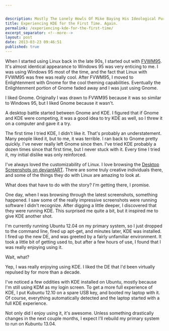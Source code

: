 ```yaml
---


description: Mostly The Lonely Howls Of Mike Baying His Ideological Purity At The Moon
title: Experiencing KDE for the First Time. Again.
permalink: /experiencing-kde-for-the-first-time/
excerpt_separator: <!--more-->
layout: post
date: 2013-03-23 09:46:51
published: true
---
```



When I started using Linux back in the late 90s, I started out with [FVWM95](http://en.wikipedia.org/wiki/FVWM95). It's almost identical appearance to Windows 95 was very enticing to me. I was using Windows 95 most of the time, and the fact that Linux with FVWM95 was free was really cool. After FVWM95, I moved to Enlightenment with Gnome for the cool theming capabilities. Eventually the Enlightenment portion of Gnome faded away and I was just using Gnome.

<!--more-->

I liked Gnome. Originally I was drawn to FVWM95 because it was so similar to Windows 95, but I liked Gnome because it wasn't.

A desktop battle started between Gnome and KDE. I figured that if Gnome and KDE were competing, it was a good idea to try KDE as well, so I threw it on a computer and gave it a try.

The first time I tried KDE, I didn't like it. That's probably an understatement. Many people liked it, but to me, it was terrible. I ran back to Gnome pretty quickly. I've never really left Gnome since then. I've tried KDE probably a dozen times since that first time, but I never stuck with it. Every time I tried it, my initial dislike was only reinforced.

I've always loved the customizability of Linux. I love browsing the [Desktop Screenshots on deviantART](http://browse.deviantart.com/customization/screenshots/nix/). There are some truly creative individuals there, and some of the things they do with Linux are amazing to look at.

What does that have to do with the story? I'm getting there, I promise.

One day, when I was browsing through the latest screenshots, something happened. I saw some of the really impressive screenshots were running software I didn't recognize. After digging a little deeper, I discovered that they were running KDE. This surprised me quite a bit, but it inspired me to give KDE another shot.

I'm currently running Ubuntu 12.04 on my primary system, so I just dropped to the command line, fired up apt-get, and minutes later, KDE was installed. I fired up the new DE, and was greeted by a fairly unfamiliar environment. It took a little bit of getting used to, but after a few hours of use, I found that I was really enjoying using it.

Wait, what?

Yep, I was really enjoying using KDE. I liked the DE that I'd been virtually repulsed by for more than a decade.

I've noticed a few oddities with KDE installed on Ubuntu, mostly because I'm still using KDM as my login screen. To get a more full experience of KDE, I put Kubuntu 12.10 on a spare USB key, and booted my laptop with it. Of course, everything automatically detected and the laptop started with a full KDE experience.

Not only did I enjoy using it, it's awesome. Unless something drastically changes in the next couple months, I expect I'll rebuild my primary system to run on Kubuntu 13.04.
